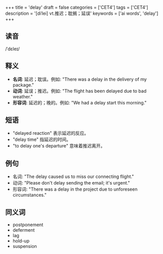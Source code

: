 +++
title = 'delay'
draft = false
categories = ['CET4']
tags = ['CET4']
description = '[diˈlei] vt.推迟；耽搁；延误'
keywords = ['ai words', 'delay']
+++

## 读音
/ˈdɛleɪ/

## 释义
- **名词**: 延迟；耽误。例如: "There was a delay in the delivery of my package."
- **动词**: 延误；推迟。例如: "The flight has been delayed due to bad weather."
- **形容词**: 延迟的；晚的。例如: "We had a delay start this morning."

## 短语
- "delayed reaction" 表示延迟的反应。
- "delay time" 指延迟的时间。
- "to delay one's departure" 意味着推迟离开。

## 例句
- 名词: "The delay caused us to miss our connecting flight."
- 动词: "Please don't delay sending the email; it's urgent."
- 形容词: "There was a delay in the project due to unforeseen circumstances."

## 同义词
- postponement
- deferment
- lag
- hold-up
- suspension
